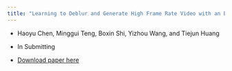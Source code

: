 ```yaml
---
title: "Learning to Deblur and Generate High Frame Rate Video with an Event Camera"
---
```

* Haoyu Chen, Minggui Teng, Boxin Shi, Yizhou Wang, and Tiejun Huang

* In Submitting

* [Download paper here](https://arxiv.org/abs/2003.00847)
